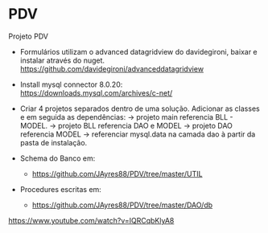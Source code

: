 # PDV
Projeto PDV

- Formulários utilizam o advanced datagridview do davidegironi, baixar e instalar através do nuget.
https://github.com/davidegironi/advanceddatagridview

- Install mysql connector 8.0.20: 
https://downloads.mysql.com/archives/c-net/ 

- Criar 4 projetos separados dentro de uma solução. Adicionar as classes e em seguida as dependências: 
  -> projeto main referencia BLL - MODEL.
  -> projeto BLL referencia DAO e MODEL 
  -> projeto DAO referencia MODEL
  -> referenciar mysql.data na camada dao à partir da pasta de instalação.
  
- Schema do Banco em: 
  - https://github.com/JAyres88/PDV/tree/master/UTIL

- Procedures escritas em: 
  - https://github.com/JAyres88/PDV/tree/master/DAO/db 
  



https://www.youtube.com/watch?v=IQRCqbKlyA8

